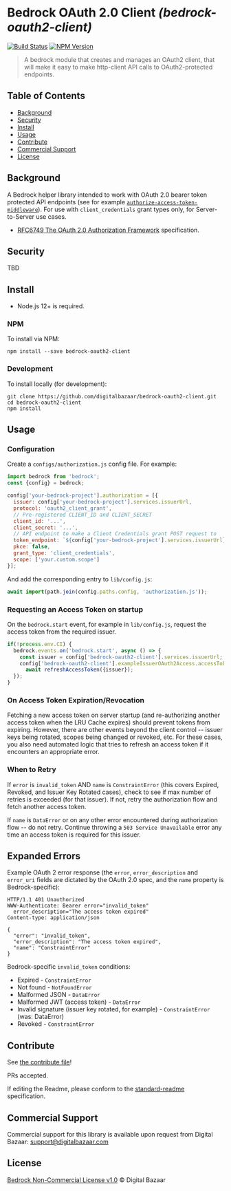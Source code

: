 # Bedrock OAuth 2.0 Client _(bedrock-oauth2-client)_

[![Build Status](https://img.shields.io/github/workflow/status/digitalbazaar/bedrock-oauth2-client/Bedrock%20Node.js%20CI)](https://github.com/digitalbazaar/bedrock-oauth2-client/actions?query=workflow%3A%22Bedrock+Node.js+CI%22)
[![NPM Version](https://img.shields.io/npm/v/bedrock-oauth2-client.svg)](https://npm.im/bedrock-oauth2-client)

> A bedrock module that creates and manages an OAuth2 client, that will make it easy to make http-client API calls to OAuth2-protected endpoints.

## Table of Contents

- [Background](#background)
- [Security](#security)
- [Install](#install)
- [Usage](#usage)
- [Contribute](#contribute)
- [Commercial Support](#commercial-support)
- [License](#license)

## Background

A Bedrock helper library intended to work with OAuth 2.0 bearer token protected API endpoints
(see for example [`authorize-access-token-middleware`](https://github.com/digitalbazaar/authorize-access-token-middleware)).
For use with `client_credentials` grant types only, for Server-to-Server use cases.

* [RFC6749 The OAuth 2.0 Authorization Framework](https://datatracker.ietf.org/doc/html/rfc6749) specification.

## Security

TBD

## Install

- Node.js 12+ is required.

### NPM

To install via NPM:

```
npm install --save bedrock-oauth2-client
```

### Development

To install locally (for development):

```
git clone https://github.com/digitalbazaar/bedrock-oauth2-client.git
cd bedrock-oauth2-client
npm install
```

## Usage

### Configuration

Create a `configs/authorization.js` config file. For example:

```js
import bedrock from 'bedrock';
const {config} = bedrock;

config['your-bedrock-project'].authorization = [{
  issuer: config['your-bedrock-project'].services.issuerUrl,
  protocol: 'oauth2_client_grant',
  // Pre-registered CLIENT_ID and CLIENT_SECRET
  client_id: '...',
  client_secret: '...',
  // API endpoint to make a Client Credentials grant POST request to
  token_endpoint: `${config['your-bedrock-project'].services.issuerUrl}/token`,
  pkce: false,
  grant_type: 'client_credentials',
  scope: ['your.custom.scope']
}];
```
And add the corresponding entry to `lib/config.js`:

```js
await import(path.join(config.paths.config, 'authorization.js'));
```

### Requesting an Access Token on startup

On the `bedrock.start` event, for example in `lib/config.js`, request the access token from the required issuer.

```js
if(!process.env.CI) {
  bedrock.events.on('bedrock.start', async () => {
    const issuer = config['bedrock-oauth2-client'].services.issuerUrl;
    config['bedrock-oauth2-client'].exampleIssuerOAuth2Access.accessToken =
      await refreshAccessToken({issuer});
  });
}
```

### On Access Token Expiration/Revocation

Fetching a new access token on server startup (and re-authorizing another access token when the LRU Cache expires) 
should prevent tokens from expiring. However, there are other events beyond the client control -- 
issuer keys being rotated, scopes being changed or revoked, etc. For these cases, you also need automated logic that 
tries to refresh an access token if it encounters an appropriate error.

### When to Retry

If `error` is `invalid_token` AND `name` is `ConstraintError` (this covers Expired, Revoked, and Issuer Key Rotated 
cases), check to see if max number of retries is exceeded (for that issuer). If not, retry the authorization flow and 
fetch another access token.

If `name` is `DataError` or on any other error encountered during authorization flow -- do not retry. Continue throwing 
a `503 Service Unavailable` error any time an access token is required for this issuer.

## Expanded Errors
Example OAuth 2 error response (the `error`, `error_description` and `error_uri` fields are dictated by the OAuth 2.0 
spec, and the `name` property is Bedrock-specific):

```
HTTP/1.1 401 Unauthorized
WWW-Authenticate: Bearer error="invalid_token"
  error_description="The access token expired"
Content-type: application/json
 
{
  "error": "invalid_token",
  "error_description": "The access token expired",
  "name": "ConstraintError"
}
```

Bedrock-specific `invalid_token` conditions:
* Expired - `ConstraintError`
* Not found - `NotFoundError`
* Malformed JSON - `DataError`
* Malformed JWT (access token) - `DataError`
* Invalid signature (issuer key rotated, for example) - `ConstraintError` (was: DataError)
* Revoked - `ConstraintError`

## Contribute

See [the contribute file](https://github.com/digitalbazaar/bedrock/blob/master/CONTRIBUTING.md)!

PRs accepted.

If editing the Readme, please conform to the
[standard-readme](https://github.com/RichardLitt/standard-readme) specification.

## Commercial Support

Commercial support for this library is available upon request from
Digital Bazaar: support@digitalbazaar.com

## License

[Bedrock Non-Commercial License v1.0](LICENSE.md) © Digital Bazaar
